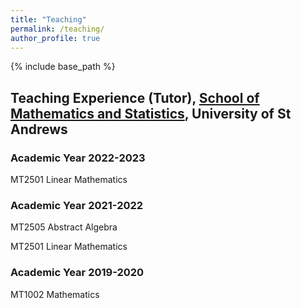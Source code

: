 ```yaml
---
title: "Teaching"
permalink: /teaching/
author_profile: true
---
```

{% include base_path %}

## Teaching Experience (Tutor), [School of Mathematics and Statistics](https://www.st-andrews.ac.uk/maths/), University of St Andrews

### Academic Year 2022-2023

MT2501 Linear Mathematics

### Academic Year 2021-2022

MT2505 Abstract Algebra

MT2501 Linear Mathematics

### Academic Year 2019-2020

MT1002 Mathematics
